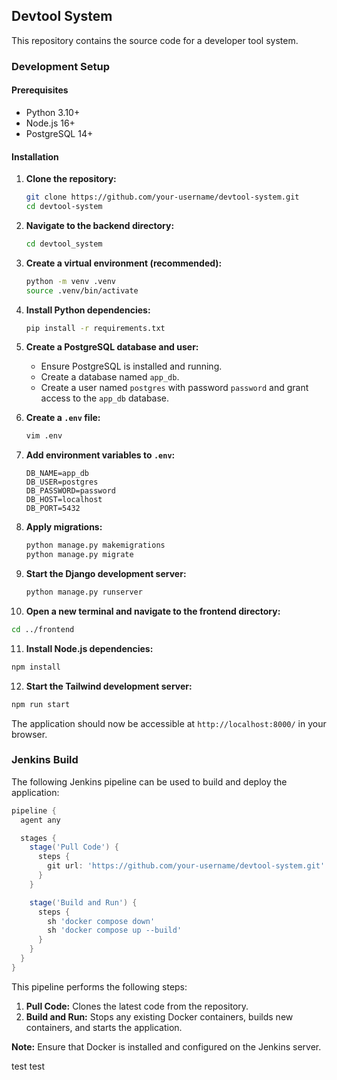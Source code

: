 ## Devtool System

This repository contains the source code for a developer tool system.

### Development Setup

#### Prerequisites

- Python 3.10+
- Node.js 16+
- PostgreSQL 14+

#### Installation

1. **Clone the repository:**

   ```bash
   git clone https://github.com/your-username/devtool-system.git
   cd devtool-system
   ```

2. **Navigate to the backend directory:**

   ```bash
   cd devtool_system
   ```

3. **Create a virtual environment (recommended):**

   ```bash
   python -m venv .venv
   source .venv/bin/activate
   ```

4. **Install Python dependencies:**

   ```bash
   pip install -r requirements.txt
   ```

5. **Create a PostgreSQL database and user:**
    - Ensure PostgreSQL is installed and running.
    - Create a database named `app_db`.
    - Create a user named `postgres` with password `password` and grant access to the `app_db` database.

6. **Create a `.env` file:**

   ```bash
   vim .env
   ```

7. **Add environment variables to `.env`:**

   ```
   DB_NAME=app_db
   DB_USER=postgres
   DB_PASSWORD=password
   DB_HOST=localhost
   DB_PORT=5432
   ```

8. **Apply migrations:**

   ```bash
   python manage.py makemigrations
   python manage.py migrate
   ```

9. **Start the Django development server:**

   ```bash
   python manage.py runserver
   ```

10. **Open a new terminal and navigate to the frontend directory:**

```bash
cd ../frontend
```

11. **Install Node.js dependencies:**

```bash
npm install
```

12. **Start the Tailwind development server:**

```bash
npm run start
```

The application should now be accessible at `http://localhost:8000/` in your browser.

### Jenkins Build

The following Jenkins pipeline can be used to build and deploy the application:

```groovy
pipeline {
  agent any

  stages {
    stage('Pull Code') {
      steps {
        git url: 'https://github.com/your-username/devtool-system.git'
      }
    }

    stage('Build and Run') {
      steps {
        sh 'docker compose down'
        sh 'docker compose up --build'
      }
    }
  }
}
```

This pipeline performs the following steps:

1. **Pull Code:** Clones the latest code from the repository.
2. **Build and Run:** Stops any existing Docker containers, builds new containers, and starts the application.

**Note:** Ensure that Docker is installed and configured on the Jenkins server.

test test

